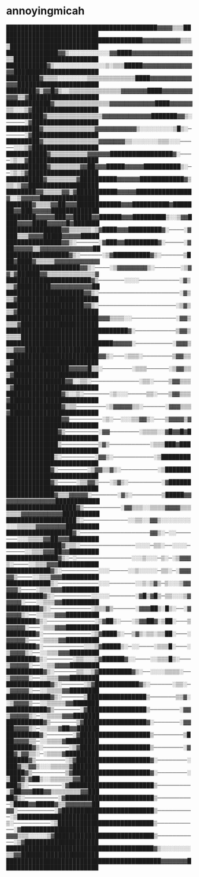# annoyingmicah


█████████████████████████████████████████▓▓▓▓▒▒▒███████████████████████████
█████████████████████████████████████▓▓▓▓▓▓▓▓▓▓▒▒▒▒████████████████████████
██████████████▓▓▒░░░░░░░░░░░▓▓████▓▓▓▓▓▓▓▓▓▓▓▓▓▓▓▓▒▒███████████████████████
███████████▓▒░░░░░░░░░░░░░░▒░▒▒▒█████▓▓▓▓▓▓▓▓▓▓▓▓▓▓▓███████████████████████
█████████▓▒▒▒▒░░░░░░░░▒▒▒▒▒▒▒▒▒▒▒▒▒████▓▓▓▓▓▓▓▓▓▓▓▓▓▓██████████████████████
████████▓▒▓▓█▓▒░░▒▒▒▒▒▒▒▒▒▒▒▒▒▒▓▓▓▓▓▓▓████▓▓▓▓▓▓▓▓▓▓▓▒▒▓███████████████████
████████████▓▒▒▒▒▒▒▒▒▒▒▒▒▒▒▒▓▓▓▓▓▓▓▓▓▓▓▓████▓▓▓▓▓▓▒▒░░░▒▓██████████████████
██████████▓▒▒▒▒▒▒▒▒▒▒▒▒▒▒▒▓▓▓▓▓▓▓▓▓▓▓▓▓███████▓▓▒░─────░▓██████████████████
█████████▓▒▒▒▒▒▒▒▒▒▒▒▒▒▒▓▓▓▓▓▓▓▓▓▓▓▒░░░░░░░░░▒█▒░──────░▓██████████████████
█████████▓▒▒▒▒▒▒▒▒▒▒▒▒▒▒▒▓▓▓▓▓▓▓▒▒░░░░░░░▒▒▒░░░─────░░░▒▓██████████████████
███████████▓▒▒▒▒▒▒▒▒▒▒▓▓▓▓▓▓█████████████████▓░────░▒░░▓███████████████████
███████████▓▒▒▒▒▒▒▒▒▓▓██▓▓▓█████▓▓▓▓▓██████████▒░──░▒░▒▓███████████████████
██████████▓▒▒▒▒▒▒▒▒▓██████████▓▓▓▓▓▓████████████▓▒▒▒░▒▓▓███████████████████
████████▓▓▒▒▒▒▒▓▓▒▓███████████▓▓▓▓▓███████████████▓░░▒▓▓▓▓▓████████████████
███████▓▒▒▒▒▓▓██▓▓▓████████████▓▓▓██████████▓███████▓▓███▓▓▓▓▓█████████████
████████▓▓▓▓▓███▓▓█████▓▓██████▓▓▓█████████▒░░▒▓▓████▓▓▓▓████▓▓▓▓▓█▓███████
███████████████▓▓▒▒▒▒▒▒░▒▓████▓▓▓█████████▓░────░▓███▒▒▒▓▓▓▓█████▓▓▓▓▓█████
███████████████▓▓▒░──────░▓███▓▓█████████▓░─────░▓██▓▓▓▓▓▒▒▓▓▓▓▓▓▓▓▓▓▓▓▓▓██
█████████████████▓▒░──────░▒▓██████████▓▒░──────▒███▓████▓▒▒▒▒▒▓▓▓▓▓▓▓▓▓▓▓▓
████████████████████▓▓▒░────░▒▓▓▓▓▓▓▓▓▒░───────░▒▓▓▒▓██████▓▓▒▒▒▒▒▒▒▒▒▒▒▒▒▓
███████████████████████▓▒───────░░░░───────────░▓▒▒▒▓█████████▓▓▓▓▓▓▓▓▓▓▓██
█████████████████████▓▓▒░──────────────────────░▓▒▒▒▓██████████████████████
█████████████████████▓▓▒░─────────────────────░▒▓▒▒▒▓██████████████████████
█████████████████████████▓▓▓▒▒▒▒░░────────────░▓▓▒▒▒▒▓█████████████████████
█████████████████████████████████▓░───────────▒▓▓▒▒▒▒▒█████████████████████
█████████████████████████████▓▓▓▓▓░──────────░▓▓▓▒▒▒▓▓▓████████████████████
█████████████████████████▓▓▒░───░▒▒▒░────────▒▓▓▒▒▒▓███████████████████████
█████████████████▓▓▓▓▓█▒▒░────────░▒▒▒──────░▒▓▓▒▒▒▓███████████████████████
████████████████▓▓░░▒▒░─────────────░▒▒░────▒▓▓▒▒▒▒▓███████████████████████
███████████████▓▒░░▒░───────░▒░░░─────▒▒░───▒▓▓▒▒▒▓████████████████████████
███████████████▓▒▒▒────────░▒▓▓▓▓▓▒▒░──────░▓▓▓▒▒▒▓████████████████████████
███████████████▓▓─────────░▒░──░░░▒▒▓▓▒░───▒▓▓▓▓▒▓█████████████████████████
██████████████▓▒─────────░▓▓────────░▒▒▒▒░░▓█▓▓█▓██████████████████████████
██████████████▒──────────▒▓▒───────────░▒▒▒███▓████████████████████████████
█████████████▒░─────────░▓▓▒░───────────░▒█████████████████████████████████
████████████▓░────────░▒▓▓▒▒▓▒░──────────░▒████████████████████████████████
████████████▓▒─────░▒▒▓▓▒───░▒▓▒░─────────░▓███████████████████████████████
█████████████▓▒▒▒▓▓▓▓▓░───────░▓▒░────────▒█████▓▓▓▓▓▓▓▓▓▓▓▓▓▓▓████████████
███████████████████▓▒──────────░▓▓▒▒▒░░▒▒▒▒▓▓▓▓▒▒▒▒▒▒▒▓▓▓▓▓▓▓▓▓▓▓██████████
███████████████████▒░────────────░░▒▒░░▓▓▒░░░░░░░░░░░▒▒▒▒▒▓▓▓▓▓▓▓▓█████████
██████████████████▓░───────────────────▓▓▒░─░░───────░░░▒▒▒▒▓▓██▓▓▓████████
███████████████▓▒▒▒░───────────────░░░░─▒▒░──░░░░──────░░▒▒▒▓▓▓██▓▓████████
██████████████▓▒░─░───────────────░░░▒░░░─▒░─░▒▓▓▓▒░────░░▒▒▒▓▓▓███████████
████████████▓▒░──────────░░░─────░░▒░░░░░─▒▒░─░▓▓▓▓▓▒────░░▒▒▒▓▓▓██████████
████████████▒░───────────░░░───────░░▒░▒▓▒─▒░░░▒▓▓▓▓▓▒────░▒▒▒▓▓▓██████████
██████████▓▒░──────────░░░░░───────░▓█▒▓█▒─▒▒░░░▒▓▓▓▓▓░───░░▒▒▒▓▓██████████
█████████▓▒░───────────░▒▒▒▓▒──────░▓▓▓██▒░█▒░──░▓▓▓▓▓▒░──░░▒▒▒▓▓▓█████████
████████▓▒░─────────────░▒▓██▒░───░▒▓▓██▓░▒██░───▒▓▓▓▓▓░───░▒▒▒▓▓▓█████████
████████▓░─────────────░▒▓████▒░──▒▓▒░▒▒░▒▒██░───░▓▓▓▓▓▒───░▒▒▒▒▓▓█████████
████████▓░───────────░░░▒▓█████▒░─░░────░▒▒▒█░───░▒▓▓▓▓▒░──░░▒▒▒▓▓▓████████
████████▓▒░───────░▒▒░░░▒▓██████▓░░────░░▒▒▒█▒░───▒▓▓▓▓▓░──░░▒▒▓▓▓▓████████
██████████▓▒░──────▒▒░░▒▓█████████▓▒░──░░░░▒▒▒▒░──▒▓▓▓▓▓░──░░▒▒▒▓▓▓████████
████████████▓▒░──────░▒▓████████████▓▒░──────░▒▒░─░▓▓▓▓▓░──░░▒▒▒▒▓▓████████
████████████▓▒░──────▒████████████████▒───────▒▒▓░░▒▓▓▓▓▒──░░▒▒▒▒▒▓▓███████
███████████▓▒───────░▓████████████████▒────────░▓▓▒▓▓▓▓▓▒░─░░▒▒▒▒▓▓▓███████
██████████▓▒───────▒▓█████████████████▓░───────░▓▓██▓▓▓▓▒░─░░▒▒▒▓██▓▓██████
█████████▓░───────░▓███████████████████▒────────▒███▓▓▓▓▒▒─░░▒▒▒▒▓█████████
███████▓▒░───────░▒▓███████████████████▒────────░▓██▓▒▓▓▒▒░─░▒▒▒▒▓█████████
██████▓▒────────░▒▓████████████████████▓░────────░███▓▒▒▓▓▒░░░▒▒▒▒▒▓███████
█████▓▒─────────▒▓█████████████████████▓░────────░▒███▓▒▓██▒░░▒▒▒▒▒▒▓▓█████
███▓▒░─────────░▓███████████████████████▒─────────░▓██▓▓▓███▓▓▒▒▒▒▒▒▒▒▓▓███
██▓▒░─────────░▓████████████████████████▒──────────▒████▓▓█████▓▒▒▓▓▓▓▓▓▓██
▓▓░──────────░▓█████████████████████████▒──────────░▒██████████████████████
▒░──────────░▒██████████████████████████▒───────────░▓█████████████████████
▓▓▓▒▒▒░░░░░▒▓███████████████████████████▒───────────░▒▓████████████████████
████████████████████████████████████████▓▒░░░░░░░░▒▒▓▓█████████████████████
██████████████████████████████████████████▓▓▓▓▓▓▓██████████████████████████

